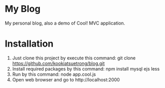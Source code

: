 # My Blog
My personal blog, also a demo of Cool! MVC application.

# Installation
1. Just clone this project by execute this command: git clone https://github.com/kookiatsuetrong/blog.git
2. Install required packages by this command: npm install mysql ejs less
3. Run by this command: node app.cool.js
4. Open web browser and go to http://localhost:2000

